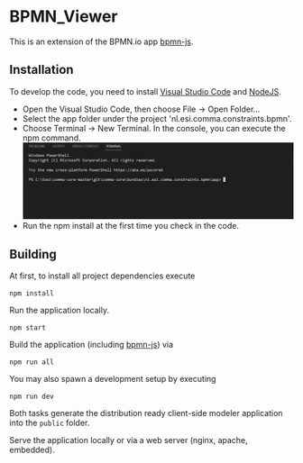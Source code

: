 # BPMN_Viewer
This is an extension of the BPMN.io app [bpmn-js](https://github.com/bpmn-io/bpmn-js).

## Installation
To develop the code, you need to install [Visual Studio Code](https://code.visualstudio.com/) and [NodeJS](http://nodejs.org).
- Open the Visual Studio Code, then choose File -> Open Folder...
- Select the app folder under the project 'nl.esi.comma.constraints.bpmn'.
- Choose Terminal -> New Terminal. In the console, you can execute the npm command. <br/>![image](.readme/console.PNG)
- Run the npm install at the first time you check in the code.

## Building

At first, to install all project dependencies execute

```
npm install
```

Run the application locally.

```
npm start
```

Build the application (including [bpmn-js](https://github.com/bpmn-io/bpmn-js)) via

```
npm run all
```

You may also spawn a development setup by executing

```
npm run dev
```

Both tasks generate the distribution ready client-side modeler application into the `public` folder.

Serve the application locally or via a web server (nginx, apache, embedded).